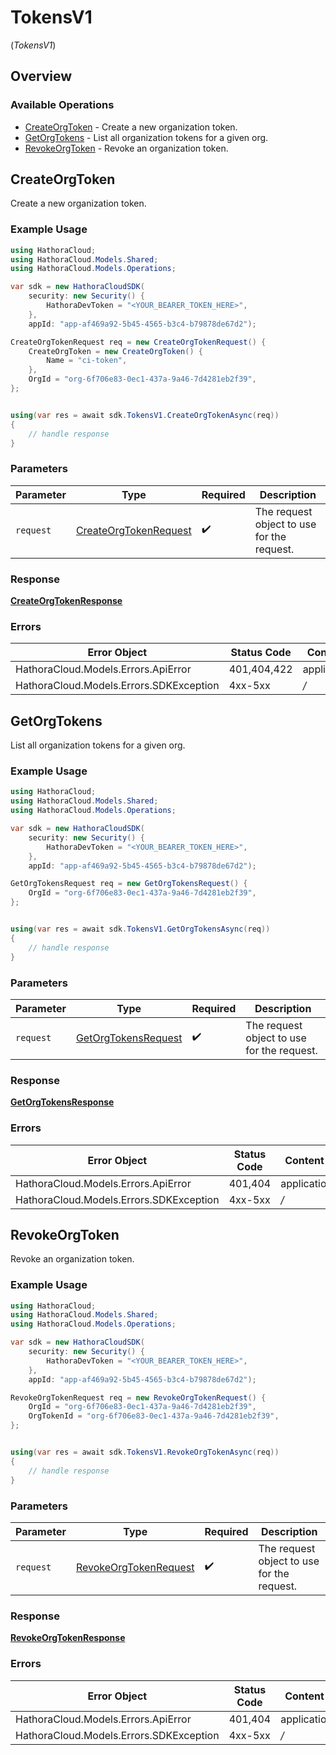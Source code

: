 # TokensV1
(*TokensV1*)

## Overview

 

### Available Operations

* [CreateOrgToken](#createorgtoken) - Create a new organization token.
* [GetOrgTokens](#getorgtokens) - List all organization tokens for a given org.
* [RevokeOrgToken](#revokeorgtoken) - Revoke an organization token.

## CreateOrgToken

Create a new organization token.

### Example Usage

```csharp
using HathoraCloud;
using HathoraCloud.Models.Shared;
using HathoraCloud.Models.Operations;

var sdk = new HathoraCloudSDK(
    security: new Security() {
        HathoraDevToken = "<YOUR_BEARER_TOKEN_HERE>",
    },
    appId: "app-af469a92-5b45-4565-b3c4-b79878de67d2");

CreateOrgTokenRequest req = new CreateOrgTokenRequest() {
    CreateOrgToken = new CreateOrgToken() {
        Name = "ci-token",
    },
    OrgId = "org-6f706e83-0ec1-437a-9a46-7d4281eb2f39",
};


using(var res = await sdk.TokensV1.CreateOrgTokenAsync(req))
{
    // handle response
}


```

### Parameters

| Parameter                                                                 | Type                                                                      | Required                                                                  | Description                                                               |
| ------------------------------------------------------------------------- | ------------------------------------------------------------------------- | ------------------------------------------------------------------------- | ------------------------------------------------------------------------- |
| `request`                                                                 | [CreateOrgTokenRequest](../../Models/Operations/CreateOrgTokenRequest.md) | :heavy_check_mark:                                                        | The request object to use for the request.                                |


### Response

**[CreateOrgTokenResponse](../../Models/Operations/CreateOrgTokenResponse.md)**
### Errors

| Error Object                            | Status Code                             | Content Type                            |
| --------------------------------------- | --------------------------------------- | --------------------------------------- |
| HathoraCloud.Models.Errors.ApiError     | 401,404,422                             | application/json                        |
| HathoraCloud.Models.Errors.SDKException | 4xx-5xx                                 | */*                                     |

## GetOrgTokens

List all organization tokens for a given org.

### Example Usage

```csharp
using HathoraCloud;
using HathoraCloud.Models.Shared;
using HathoraCloud.Models.Operations;

var sdk = new HathoraCloudSDK(
    security: new Security() {
        HathoraDevToken = "<YOUR_BEARER_TOKEN_HERE>",
    },
    appId: "app-af469a92-5b45-4565-b3c4-b79878de67d2");

GetOrgTokensRequest req = new GetOrgTokensRequest() {
    OrgId = "org-6f706e83-0ec1-437a-9a46-7d4281eb2f39",
};


using(var res = await sdk.TokensV1.GetOrgTokensAsync(req))
{
    // handle response
}


```

### Parameters

| Parameter                                                             | Type                                                                  | Required                                                              | Description                                                           |
| --------------------------------------------------------------------- | --------------------------------------------------------------------- | --------------------------------------------------------------------- | --------------------------------------------------------------------- |
| `request`                                                             | [GetOrgTokensRequest](../../Models/Operations/GetOrgTokensRequest.md) | :heavy_check_mark:                                                    | The request object to use for the request.                            |


### Response

**[GetOrgTokensResponse](../../Models/Operations/GetOrgTokensResponse.md)**
### Errors

| Error Object                            | Status Code                             | Content Type                            |
| --------------------------------------- | --------------------------------------- | --------------------------------------- |
| HathoraCloud.Models.Errors.ApiError     | 401,404                                 | application/json                        |
| HathoraCloud.Models.Errors.SDKException | 4xx-5xx                                 | */*                                     |

## RevokeOrgToken

Revoke an organization token.

### Example Usage

```csharp
using HathoraCloud;
using HathoraCloud.Models.Shared;
using HathoraCloud.Models.Operations;

var sdk = new HathoraCloudSDK(
    security: new Security() {
        HathoraDevToken = "<YOUR_BEARER_TOKEN_HERE>",
    },
    appId: "app-af469a92-5b45-4565-b3c4-b79878de67d2");

RevokeOrgTokenRequest req = new RevokeOrgTokenRequest() {
    OrgId = "org-6f706e83-0ec1-437a-9a46-7d4281eb2f39",
    OrgTokenId = "org-6f706e83-0ec1-437a-9a46-7d4281eb2f39",
};


using(var res = await sdk.TokensV1.RevokeOrgTokenAsync(req))
{
    // handle response
}


```

### Parameters

| Parameter                                                                 | Type                                                                      | Required                                                                  | Description                                                               |
| ------------------------------------------------------------------------- | ------------------------------------------------------------------------- | ------------------------------------------------------------------------- | ------------------------------------------------------------------------- |
| `request`                                                                 | [RevokeOrgTokenRequest](../../Models/Operations/RevokeOrgTokenRequest.md) | :heavy_check_mark:                                                        | The request object to use for the request.                                |


### Response

**[RevokeOrgTokenResponse](../../Models/Operations/RevokeOrgTokenResponse.md)**
### Errors

| Error Object                            | Status Code                             | Content Type                            |
| --------------------------------------- | --------------------------------------- | --------------------------------------- |
| HathoraCloud.Models.Errors.ApiError     | 401,404                                 | application/json                        |
| HathoraCloud.Models.Errors.SDKException | 4xx-5xx                                 | */*                                     |
